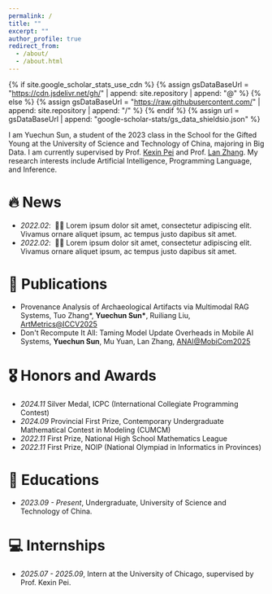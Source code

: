 ```yaml
---
permalink: /
title: ""
excerpt: ""
author_profile: true
redirect_from: 
  - /about/
  - /about.html
---
```


{% if site.google_scholar_stats_use_cdn %}
{% assign gsDataBaseUrl = "https://cdn.jsdelivr.net/gh/" | append: site.repository | append: "@" %}
{% else %}
{% assign gsDataBaseUrl = "https://raw.githubusercontent.com/" | append: site.repository | append: "/" %}
{% endif %}
{% assign url = gsDataBaseUrl | append: "google-scholar-stats/gs_data_shieldsio.json" %}

<span class='anchor' id='about-me'></span>

I am Yuechun Sun, a student of the 2023 class in the School for the Gifted Young at the University of Science and Technology of China, majoring in Big Data. I am currently supervised by Prof. <a href='https://sites.google.com/site/kexinpeisite/'>Kexin Pei</a> and Prof. <a href='https://cs.ustc.edu.cn/2020/0706/c23235a460088/page.htm'>Lan Zhang</a>. My research interests include Artificial Intelligence, Programming Language, and Inference.

<!-- My research interest includes neural machine translation and computer vision. I have published more than 100 papers at the top international AI conferences with total <a href='https://scholar.google.com/citations?user=DhtAFkwAAAAJ'>google scholar citations <strong><span id='total_cit'>260000+</span></strong></a> (You can also use google scholar badge <a href='https://scholar.google.com/citations?user=DhtAFkwAAAAJ'><img src="https://img.shields.io/endpoint?url={{ url | url_encode }}&logo=Google%20Scholar&labelColor=f6f6f6&color=9cf&style=flat&label=citations"></a>). -->


# 🔥 News
- *2022.02*: &nbsp;🎉🎉 Lorem ipsum dolor sit amet, consectetur adipiscing elit. Vivamus ornare aliquet ipsum, ac tempus justo dapibus sit amet. 
- *2022.02*: &nbsp;🎉🎉 Lorem ipsum dolor sit amet, consectetur adipiscing elit. Vivamus ornare aliquet ipsum, ac tempus justo dapibus sit amet. 

# 📝 Publications 

- Provenance Analysis of Archaeological Artifacts via Multimodal RAG Systems, Tuo Zhang\*, **Yuechun Sun\***, Ruiliang Liu, [ArtMetrics@ICCV2025](https://theartmetrics.github.io/2025/)
- Don't Recompute It All: Taming Model Update Overheads in Mobile AI Systems, **Yuechun Sun**, Mu Yuan, Lan Zhang, [ANAI@MobiCom2025](https://anai.cuhkaiot.com/2025/index.html)


# 🎖 Honors and Awards
- *2024.11* Silver Medal, ICPC (International Collegiate Programming Contest)
- *2024.09* Provincial First Prize, Contemporary Undergraduate Mathematical Contest in Modeling (CUMCM)
- *2022.11* First Prize, National High School Mathematics League
- *2022.11* First Prize, NOIP (National Olympiad in Informatics in Provinces)

# 📖 Educations
- *2023.09 - Present*, Undergraduate, University of Science and Technology of China.

# 💻 Internships
- *2025.07 - 2025.09*, Intern at the University of Chicago, supervised by Prof. Kexin Pei.